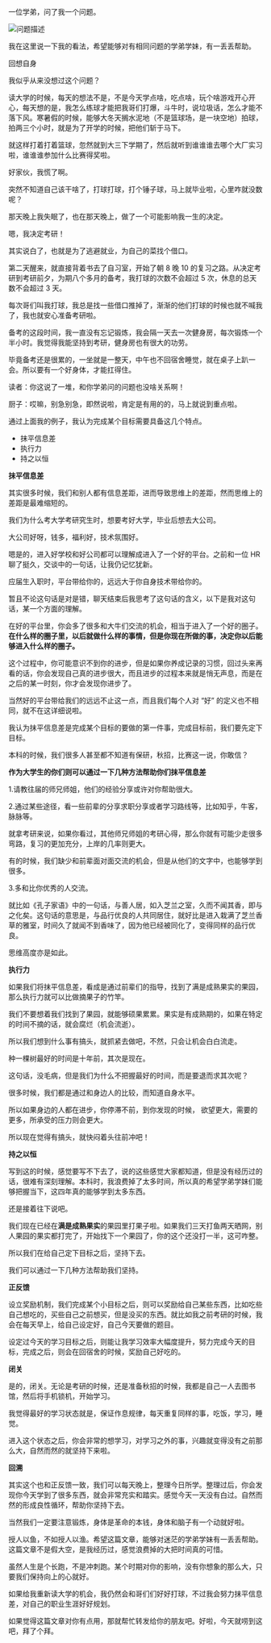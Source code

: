 一位学弟，问了我一个问题。

![问题描述](https://img-blog.csdnimg.cn/93cb8f9ccbe442a1bec05fff68a2e8e3.png)

我在这里说一下我的看法，希望能够对有相同问题的学弟学妹，有一丢丢帮助。

回想自身

我似乎从来没想过这个问题？

读大学的时候，每天的想法不是，不是今天学点啥，吃点啥，玩个啥游戏开心开心，每天想的是，我怎么练球才能把我哥们打爆，斗牛时，说垃圾话，怎么才能不落下风。寒暑假的时候，能够大冬天搁水泥地（不是篮球场，是一块空地）拍球，拍两三个小时，就是为了开学的时候，把他们斩于马下。

就这样打着打着篮球，忽然就到大三下学期了，然后就听到谁谁谁去哪个大厂实习啦，谁谁谁参加什么比赛得奖啦。

好家伙，我慌了啊。

突然不知道自己该干啥了，打球打球，打个锤子球，马上就毕业啦，心里咋就没数呢？

那天晚上我失眠了，也在那天晚上，做了一个可能影响我一生的决定。

嗯，我决定考研！

其实说白了，也就是为了逃避就业，为自己的菜找个借口。

第二天醒来，就直接背着书去了自习室，开始了朝 8 晚 10 的复习之路。从决定考研到考研前夕，为期八个多月的备考，我打球的次数不会超过 5 次，休息的总天数不会超过 3 天。

每次哥们叫我打球，我总是找一些借口推掉了，渐渐的他们打球的时候也就不喊我了，我也就安心准备考研啦。

备考的这段时间，我一直没有忘记锻炼，我会隔一天去一次健身房，每次锻炼一个半小时。我觉得我能坚持到考研，健身房也有很大的功劳。

毕竟备考还是很累的，一坐就是一整天，中午也不回宿舍睡觉，就在桌子上趴一会。所以要有一个好身体，才能扛得住。

读者：你这说了一堆，和你学弟问的问题也没啥关系啊！

厨子：哎嘛，别急别急，即然说啦，肯定是有用的的，马上就说到重点啦。

通过上面我的例子，我认为完成某个目标需要具备这几个特点。

- 抹平信息差
- 执行力
- 持之以恒

**抹平信息差**

其实很多时候，我们和别人都有信息差距，进而导致思维上的差距，然而思维上的差距是最难缩短的。

我们为什么考大学考研究生时，想要考好大学，毕业后想去大公司。

大公司好呀，钱多，福利好，技术氛围好。

嗯是的，进入好学校和好公司都可以理解成进入了一个好的平台。之前和一位 HR 聊了挺久，交谈中的一句话，让我仍记忆犹新。

应届生入职时，平台带给你的，远远大于你自身技术带给你的。

暂且不论这句话是对是错，聊天结束后我思考了这句话的含义，以下是我对这句话，某一个方面的理解。

在好的平台里，你会多了很多和大牛们交流的机会，相当于进入了一个好的圈子。**在什么样的圈子里，以后就做什么样的事情，但是你现在所做的事，决定你以后能够进入什么样的圈子。**

这个过程中，你可能意识不到你的进步，但是如果你养成记录的习惯，回过头来再看的话，你会发现自己真的进步很大，而且进步的过程本来就是悄无声息，而是在之后的某一时刻，你才会发现你进步了。

当然好的平台带给我们的远远不止这一点，而且我们每个人对 “好” 的定义也不相同，就不在这详细说啦。

我认为抹平信息差是完成某个目标的要做的第一件事，完成目标前，我们要先定下目标。

本科的时候，我们很多人甚至都不知道有保研，秋招，比赛这一说，你敢信？

**作为大学生的你们则可以通过一下几种方法帮助你们抹平信息差**

1.请教往届的师兄师姐，他们的经验分享或许对你帮助很大。

2.通过某些途径，看一些前辈的分享求职分享或者学习路线等，比如知乎，牛客，脉脉等。

就拿考研来说，如果你看过，其他师兄师姐的考研心得，那么你就有可能少走很多弯路，复习的更加充分，上岸的几率则更大。

有的时候，我们缺少和前辈面对面交流的机会，但是从他们的文字中，也能够学到很多。

3.多和比你优秀的人交流。

就比如《孔子家语》中的一句话，与善人居，如入芝兰之室，久而不闻其香，即与之化矣。这句话的意思是，与品行优良的人共同居住，就好比是进入栽满了芝兰香草的雅室，时间久了就闻不到香味了，因为他已经被同化了，变得同样的品行优良。

思维高度亦是如此。

**执行力**

如果我们将抹平信息差，看成是通过前辈们的指导，找到了满是成熟果实的果园，那么执行力就可以比做摘果子的竹竿。

我们不要想着我们找到了果园，就能够硕果累累。果实是有成熟期的，如果在特定的时间不摘的话，就会腐烂（机会流逝）。

所以我们想到什么事有搞头，就抓紧去做吧，不然，只会让机会白白流走。

种一棵树最好的时间是十年前，其次是现在。

这句话，没毛病，但是我们为什么不把握最好的时间，而是要退而求其次呢？

很多时候，我们都是通过和身边人的比较，而知道自身水平。

所以如果身边的人都在进步，你停滞不前，到你发现的时候， 欲望更大，需要的更多，所承受的压力则会更大。

所以现在觉得有搞头，就快闷着头往前冲吧！

**持之以恒**

写到这的时候，感觉要写不下去了，说的这些感觉大家都知道，但是没有经历过的话，很难有深刻理解。本科时，我浪费掉了太多时间，所以真的希望学弟学妹们能够把握当下，这四年真的能够学到太多东西。

还是接着往下说吧。

我们现在已经在**满是成熟果实**的果园里打果子啦。如果我们三天打鱼两天晒网，别人果园的果实都打完了，开始找下一个果园了，你的这个还没打一半，这可咋整。

所以我们在给自己定下目标之后，坚持下去。

我们可以通过一下几种方法帮助我们坚持。

**正反馈**

设立奖励机制，我们完成某个小目标之后，则可以奖励给自己某些东西，比如吃些自己想吃的，买些自己之前想买，但是没买的东西。就比如我之前考研的时候，我会在每天早上，给自己设定好，自己今天要做的题目。

设定过今天的学习目标之后，则能让我学习效率大幅度提升，努力完成今天的目标，完成之后，则会在回宿舍的时候，奖励自己好吃的。

**闭关**

是的，闭关。无论是考研的时候，还是准备秋招的时候，我都是自己一人去图书馆，然后将手机锁机，开始学习。

我觉得最好的学习状态就是，保证作息规律，每天重复同样的事，吃饭，学习，睡觉。

进入这个状态之后，你会非常的想学习，对学习之外的事，兴趣就变得没有之前那么大，自然而然的就坚持下来啦。

**回溯**

其实这个也和正反馈一致，我们可以每天晚上，整理今日所学。整理过后，你会发现你今天学到了很多东西，就会非常充实和踏实。感觉今天一天没有白过。自然而然的形成良性循环，帮助你坚持下去。

当然我们一定要注意锻炼，身体是革命的本钱，身体和脑子有一个动就好啦。

授人以鱼，不如授人以渔。希望这篇文章，能够对迷茫的学弟学妹有一丢丢帮助。这篇文章不是假大空，是我经历过，感觉浪费掉的大把时间真的可惜。

虽然人生是个长跑，不是冲刺跑。某个时期对你的影响，没有你想象的那么大，只要我们保持向上的心就好。

如果给我重新读大学的机会，我仍然会和哥们们好好打球，不过我会努力抹平信息差，对自己的职业生涯好好规划。

如果觉得这篇文章对你有点用，那就帮忙转发给你的朋友吧。好啦，今天就唠到这吧，拜了个拜。

